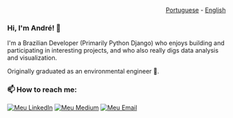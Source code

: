 <p align="right">
  <a href="README.pt.md">Portuguese</a> - <a href="README.md">English</a>
</p>

### Hi, I'm André! 👋

I'm a Brazilian Developer (Primarily Python Django) who enjoys building and participating in interesting projects, and who also really digs data analysis and visualization.

Originally graduated as an environmental engineer 🌱.

### 📫 How to reach me: 

<a href="https://www.linkedin.com/in/andrepombo/" target="_blank"><img alt="Meu LinkedIn" src="https://img.shields.io/badge/-LinkedIn-%230077B5?style=for-the-badge&logo=linkedin&logoColor=white"></a>
<a href="https://medium.com/me/stories/public" target="_blank"><img alt="Meu Medium" src="https://img.shields.io/badge/Medium-12100E?style=for-the-badge&logo=medium&logoColor=white"></a>
<a href="andrebastos85@gmail.com" target="_blank"><img alt="Meu Email" src="https://img.shields.io/badge/Gmail-D14836?style=for-the-badge&logo=gmail&logoColor=white"></a>





                      






